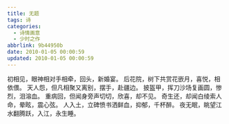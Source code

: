 ```yaml
---
title: 无题
tags: 诗
categories:
  - 诗情画意
  - 少时之作
abbrlink: 9b44950b
date: 2010-01-05 00:00:59
updated: 2010-01-05 00:00:59
---
```

初相见，眼神相对手相牵，回头，新婚宴。
后花院，树下共赏花嵌月，喜悦，相依偎。
天人怨，但凡相聚又离别，摆手，赴疆边。
披盔甲，挥刀沙场复画圆，惨烈，泪溶血。
重病回，但闻身旁声切切，欣喜，却不见。
奇生还，却闻白绫索人命，晕眩，震心弦。
人入土，立碑愤书洒鲜血，抑郁，千杯醉。
夜无眠，眺望江水翻腾跃，入江，永生睡。